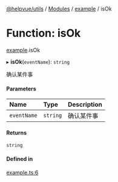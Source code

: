 [@helpvue/utils](../README.md) / [Modules](../modules.md) / [example](../modules/example.md) / isOk

# Function: isOk

[example](../modules/example.md).isOk

▸ **isOk**(`eventName`): `string`

确认某件事

#### Parameters

| Name | Type | Description |
| :------ | :------ | :------ |
| `eventName` | `string` | 确认某件事 |

#### Returns

`string`

#### Defined in

[example.ts:6](https://github.com/kgm0515/helpvue/blob/e392d80/packages/utils/src/example.ts#L6)
